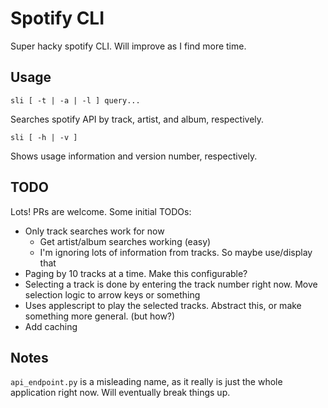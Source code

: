 # Spotify CLI

Super hacky spotify CLI. Will improve as I find more time.

## Usage

    sli [ -t | -a | -l ] query...

Searches spotify API by track, artist, and album, respectively.

    sli [ -h | -v ]

Shows usage information and version number, respectively.

## TODO

Lots! PRs are welcome. Some initial TODOs:

- Only track searches work for now
  - Get artist/album searches working (easy)
  - I'm ignoring lots of information from tracks. So maybe use/display that
- Paging by 10 tracks at a time. Make this configurable?
- Selecting a track is done by entering the track number right now. Move selection logic to arrow keys or something
- Uses applescript to play the selected tracks. Abstract this, or make something more general. (but how?)
- Add caching

## Notes

`api_endpoint.py` is a misleading name, as it really is just the whole
application right now. Will eventually break things up.
